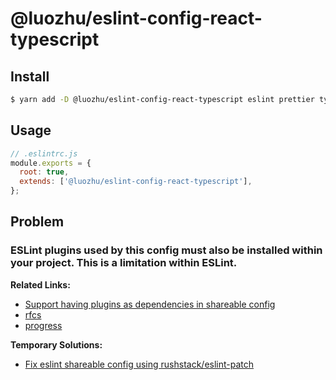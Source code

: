 # @luozhu/eslint-config-react-typescript

## Install

```sh
$ yarn add -D @luozhu/eslint-config-react-typescript eslint prettier typescript
```

## Usage

```js
// .eslintrc.js
module.exports = {
  root: true,
  extends: ['@luozhu/eslint-config-react-typescript'],
};
```

## Problem

### ESLint plugins used by this config must also be installed within your project. This is a limitation within ESLint.

**Related Links:**

- [Support having plugins as dependencies in shareable config](https://github.com/eslint/eslint/issues/3458)
- [rfcs](https://github.com/eslint/rfcs/tree/main/designs/2019-config-simplification)
- [progress](https://github.com/eslint/eslint/issues/13481)

**Temporary Solutions:**

- [Fix eslint shareable config using rushstack/eslint-patch](https://github.com/facebook/create-react-app/commit/6e10091a235ba4e15097be79b003fdde1f373331)

